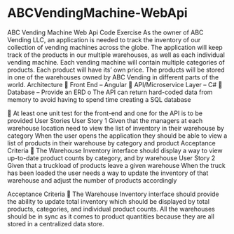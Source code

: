 # ABCVendingMachine-WebApi
ABC Vending Machine Web Api
Code Exercise
As the owner of ABC Vending LLC, an application is needed to track the inventory of our
collection of vending machines across the globe. The application will keep track of the products in our
multiple warehouses, as well as each individual vending machine.
Each vending machine will contain multiple categories of products. Each product will have its’
own price. The products will be stored in one of the warehouses owned by ABC Vending in different
parts of the world.
Architecture
 Front End – Angular
 API/Microservice Layer – C#
 Database – Provide an ERD
o The API can return hard-coded data from memory to avoid having to spend time
creating a SQL database

 At least one unit test for the front-end and one for the API is to be provided
User Stories
User Story 1
Given that the managers at each warehouse location need to view the list of inventory in their
warehouse by category
When the user opens the application they should be able to view a list of products in their warehouse by
category and product
Acceptance Criteria
 The Warehouse Inventory interface should display a way to view up-to-date product counts
by category, and by warehouse
User Story 2
Given that a truckload of products leave a given warehouse
When the truck has been loaded the user needs a way to update the inventory of that warehouse and
adjust the number of products accordingly

Acceptance Criteria
 The Warehouse Inventory interface should provide the ability to update total inventory
which should be displayed by total products, categories, and individual product counts. All
the warehouses should be in sync as it comes to product quantities because they are all
stored in a centralized data store.
